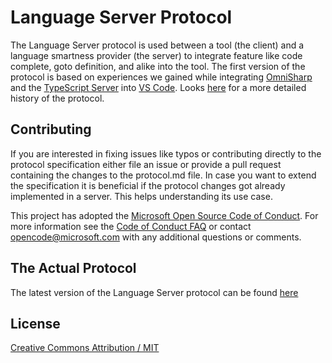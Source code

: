 # Language Server Protocol

The Language Server protocol is used between a tool (the client) and a language smartness provider (the server) to integrate feature 
like code complete, goto definition, and alike into the tool. The first version of the protocol is based on experiences we gained while
integrating [OmniSharp](http://www.omnisharp.net/) and the [TypeScript Server](https://github.com/Microsoft/TypeScript/tree/master/src/server) into 
[VS Code](https://code.visualstudio.com/). Looks [here](https://github.com/Microsoft/language-server-protocol/wiki/Protocol-History) for a more detailed
history of the protocol.

## Contributing
If you are interested in fixing issues like typos or contributing directly to the protocol specification either file an issue or provide a pull request
containing the changes to the protocol.md file. In case you want to extend the specification it is beneficial if the protocol changes got already implemented
in a server. This helps understanding its use case.

This project has adopted the [Microsoft Open Source Code of Conduct](https://opensource.microsoft.com/codeofconduct/). For more information see the [Code of Conduct FAQ](https://opensource.microsoft.com/codeofconduct/faq/) or contact [opencode@microsoft.com](mailto:opencode@microsoft.com) with any additional questions or comments.

## The Actual Protocol

The latest version of the Language Server protocol can be found [here](protocol.md)

## License
[Creative Commons Attribution / MIT](LICENSE.txt)